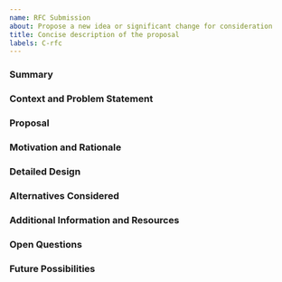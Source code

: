 ```yaml
---
name: RFC Submission
about: Propose a new idea or significant change for consideration
title: Concise description of the proposal
labels: C-rfc
---
```


<!-- Thank you for taking the time to propose a new idea or significant change. Please provide a comprehensive overview of the concepts and motivations at play. -->

### Summary

<!-- Briefly summarize the idea, change, or feature you are proposing. What is it about, and what does it aim to achieve? -->

### Context and Problem Statement

<!-- Describe the problem or inadequacy of the current situation/state that your proposal is addressing. This is a key aspect of putting your RFC into context. -->

### Proposal

<!-- Clearly and comprehensively describe your proposal including high-level technical specifics, any new interfaces or APIs, and how it should integrate into the existing system. -->

### Motivation and Rationale

<!-- Elaborate on why this proposal is important. Provide justifications for why it should be considered and what benefits it brings. Include use cases, user stories, and pain points it intends to solve. -->

### Detailed Design

<!-- Dive into the nitty-gritty details of your proposal. Discuss possible implementation strategies, potential issues, and how the proposal would alter workflows, behaviors, or structures. Include pseudocode, diagrams, or mock-ups if possible. -->

### Alternatives Considered

<!-- Detail any alternative solutions or features you've considered. Why were they discarded in favor of this proposal? -->

### Additional Information and Resources

<!-- Offer any additional information, context, links, or resources that stakeholders might find helpful for understanding the proposal. -->

### Open Questions

<!-- List any questions that you have that might need further discussion. This can include areas where you are seeking feedback or require input to finalize decisions. -->

### Future Possibilities

<!-- If your RFC is likely to lead to subsequent changes, provide a brief outline of what those might be and how your proposal may lay the groundwork for them. -->

<!-- We appreciate your effort in contributing to the evolution of our system and look forward to reviewing and discussing your ideas! -->
